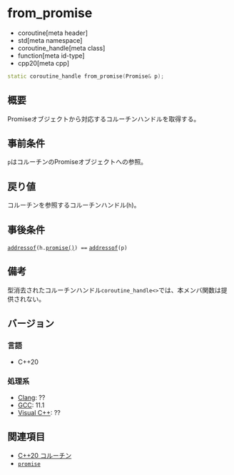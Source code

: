 # from_promise
* coroutine[meta header]
* std[meta namespace]
* coroutine_handle[meta class]
* function[meta id-type]
* cpp20[meta cpp]

```cpp
static coroutine_handle from_promise(Promise& p);
```

## 概要
Promiseオブジェクトから対応するコルーチンハンドルを取得する。


## 事前条件
`p`はコルーチンのPromiseオブジェクトへの参照。


## 戻り値
コルーチンを参照するコルーチンハンドル(`h`)。


## 事後条件
[`addressof`](/reference/memory/addressof.md)`(h.`[`promise()`](promise.md)`) ==` [`addressof`](/reference/memory/addressof.md)`(p)`


## 備考
型消去されたコルーチンハンドル`coroutine_handle<>`では、本メンバ関数は提供されない。


## バージョン
### 言語
- C++20

### 処理系
- [Clang](/implementation.md#clang): ??
- [GCC](/implementation.md#gcc): 11.1
- [Visual C++](/implementation.md#visual_cpp): ??


## 関連項目
- [C++20 コルーチン](/lang/cpp20/coroutines.md)
- [`promise`](promise.md)
